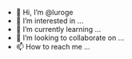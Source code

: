 - 👋 Hi, I’m @luroge
- 👀 I’m interested in ...
- 🌱 I’m currently learning ...
- 💞️ I’m looking to collaborate on ...
- 📫 How to reach me ...

<!---
luroge/luroge is a ✨ special ✨ repository because its `README.md` (this file) appears on your GitHub profile.
You can click the Preview link to take a look at your changes.
--->
